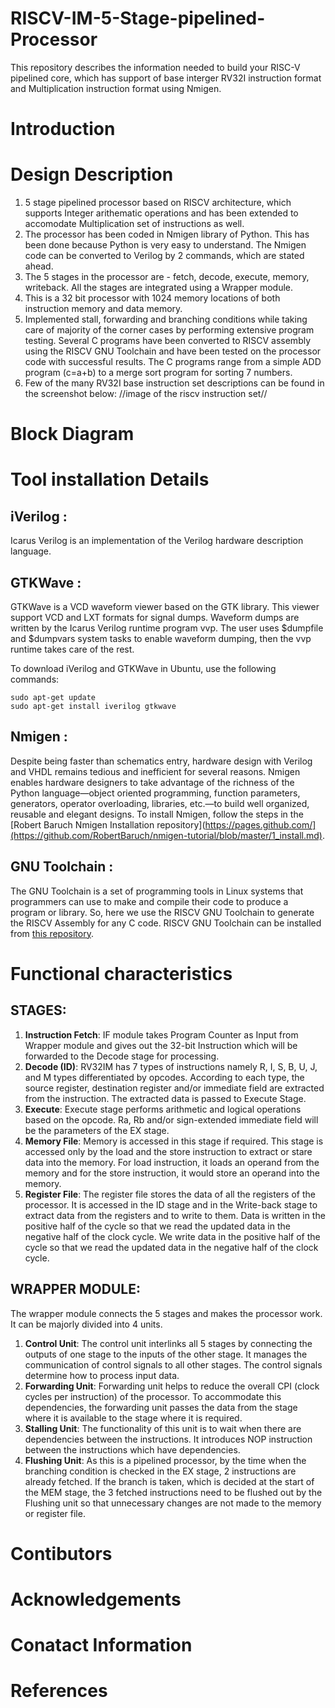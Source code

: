 # RISCV-IM-5-Stage-pipelined-Processor
This repository describes the information needed to build your RISC-V pipelined core, which has support of base interger RV32I instruction format and Multiplication instruction format using Nmigen. 

# Introduction 


# Design Description
1. 5 stage pipelined processor based on RISCV architecture, which supports Integer arithematic operations and has been extended to accomodate Multiplication set of instructions as well.
2. The processor has been coded in Nmigen library of Python. This has been done because Python is very easy to understand. The Nmigen code can be converted to Verilog by 2 commands, which are stated ahead.
3. The 5 stages in the processor are - fetch, decode, execute, memory, writeback. All the stages are integrated using a Wrapper module.
4. This is a 32 bit processor with 1024 memory locations of both instruction memory and data memory.
5. Implemented stall, forwarding and branching conditions while taking care of majority of the corner cases by performing extensive program testing. Several C programs have been converted to RISCV assembly using the RISCV GNU Toolchain and have been tested on the processor code with successful results. The C programs range from a simple ADD program (c=a+b) to a merge sort program for sorting 7 numbers.
6. Few of the many RV32I base instruction set descriptions can be found in the screenshot below:
//image of the riscv instruction set//

# Block Diagram

# Tool installation Details
## iVerilog : 
Icarus Verilog is an implementation of the Verilog hardware description language.

## GTKWave : 
GTKWave is a VCD waveform viewer based on the GTK library. This viewer support VCD and LXT formats for signal dumps. Waveform dumps are written by the Icarus Verilog runtime program vvp. The user uses $dumpfile and $dumpvars system tasks to enable waveform dumping, then the vvp runtime takes care of the rest. 

To download iVerilog and GTKWave in Ubuntu, use the following commands:
```
sudo apt-get update
sudo apt-get install iverilog gtkwave
```

## Nmigen : 
Despite being faster than schematics entry, hardware design with Verilog and VHDL remains tedious and inefficient for several reasons. Nmigen enables hardware designers to take advantage of the richness of the Python language—object oriented programming, function parameters, generators, operator overloading, libraries, etc.—to build well organized, reusable and elegant designs.
To install Nmigen, follow the steps in the [Robert Baruch Nmigen Installation repository](https://pages.github.com/](https://github.com/RobertBaruch/nmigen-tutorial/blob/master/1_install.md).

## GNU Toolchain : 
The GNU Toolchain is a set of programming tools in Linux systems that programmers can use to make and compile their code to produce a program or library. So, here we use the RISCV GNU Toolchain to generate the RISCV Assembly for any C code. 
RISCV GNU Toolchain can be installed from [this repository](https://github.com/shivanishah269/risc-v-core#overview-of-gnu-compiler-toolchain).


# Functional characteristics
## STAGES:
1. **Instruction Fetch**: IF module takes Program Counter as Input from Wrapper module and gives out the 32-bit Instruction which will be forwarded to the Decode stage for processing.
2. **Decode (ID)**: RV32IM has 7 types of instructions namely R, I, S, B, U, J, and M types differentiated by opcodes. According to each type, the source register, destination register and/or immediate field are extracted from the instruction. The extracted data is passed to Execute Stage.
3. **Execute**: Execute stage performs arithmetic and logical operations based on the opcode. Ra, Rb and/or sign-extended immediate field will be the parameters of the EX stage.
4. **Memory File**: Memory is accessed in this stage if required. This stage is accessed only by the load and the store instruction to extract or stare data into the memory. For load instruction, it loads an operand from the memory and for the store instruction, it would store an operand into the memory. 
5. **Register File**: The register file stores the data of all the registers of the processor. It is accessed in the ID stage and in the Write-back stage to extract data from the registers and to write to them. Data is written in the positive half of the cycle so that we read the updated data in the negative half of the clock cycle. We write data in the positive half of the cycle so that we read the updated data in the negative half of the clock cycle. 
## WRAPPER MODULE:
The wrapper module connects the 5 stages and makes the
processor work. It can be majorly divided into 4 units.
1. **Control Unit**: The control unit interlinks all 5 stages by connecting the outputs of one stage to the inputs of the other stage. It manages the communication of control signals to all other stages. The control signals determine how to process input data.
2. **Forwarding Unit**: Forwarding unit helps to reduce the overall CPI (clock cycles per instruction) of the processor. To accommodate this dependencies, the forwarding unit passes the data from the stage where it is available to the stage where it is required.
3. **Stalling Unit**: The functionality of this unit is to wait when there are dependencies between the instructions. It introduces NOP instruction between the instructions which have dependencies.
4. **Flushing Unit**: As this is a pipelined processor, by the time when the branching condition is checked in the EX stage, 2 instructions are already fetched. If the branch is taken, which is decided at the start of the MEM stage, the 3 fetched instructions need to be flushed out by the Flushing unit so that unnecessary changes are not made to the memory or register file.

# Contibutors

# Acknowledgements

# Conatact Information

# References







